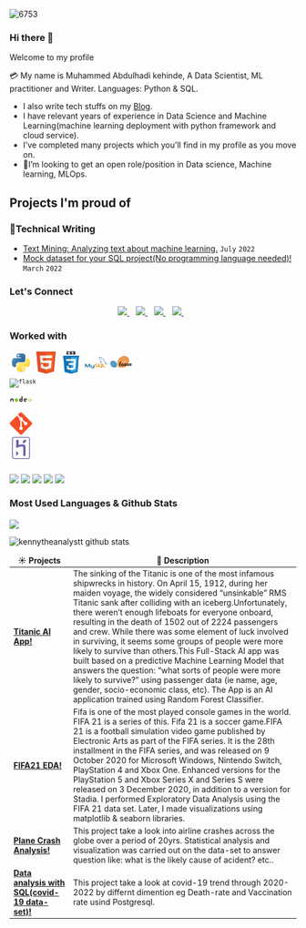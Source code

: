 
![6753](https://user-images.githubusercontent.com/90016992/181051453-07045d1b-da9a-43d7-b2fc-6d1131c30a85.jpg)




### Hi there 👋

Welcome to my profile


💳 My name is Muhammed Abdulhadi kehinde, A Data Scientist, ML practitioner and Writer.
    Languages: Python & SQL.

 - I also write tech stuffs on my [Blog](https://medium.com/@kennytheanalyst).
 - I have relevant years of experience in Data Science and Machine Learning(machine learning deployment with python framework and cloud service).
 - I've completed many projects which you'll find in my profile as you move on.
 - 👯I’m looking to get an open role/position in Data science, Machine learning, MLOps.


<h2>Projects I'm proud of</h2>
<table>
  <thead align="center">
    <tr border: none;>
      <td><b>☀️ Projects</b></td>
      <td><b>💬 Description</b></td>
    </tr>
  </thead>
  <tbody>
     <tr>
      <td><a href="https://github.com/kennytheanalystt/Titanic_app"><b>Titanic AI App!</b></a></td>
      <td>The sinking of the Titanic is one of the most infamous shipwrecks in history. On April 15, 1912, during her maiden voyage, the widely considered “unsinkable” RMS Titanic sank after colliding with an iceberg.Unfortunately, there weren’t enough lifeboats for everyone onboard, resulting in the death of 1502 out of 2224 passengers and crew. While there was some element of luck involved in surviving, it seems some groups of people were more likely to survive than others.This Full-Stack AI app was built based on a predictive Machine Learning Model that answers the question: “what sorts of people were more likely to survive?” using passenger data (ie name, age, gender, socio-economic class, etc). The App is an AI application trained using Random Forest Classifier.</td>
    </tr>
    <tr>
    <tr>
      <td><a href="https://github.com/kennytheanalystt/FIFA21-EDA"><b>FIFA21 EDA!</b></a></td>
      <td>Fifa is one of the most played console games in the world. FIFA 21 is a series of this. Fifa 21 is a soccer game.FIFA 21 is a football simulation video game published by Electronic Arts as part of the FIFA series. It is the 28th installment in the FIFA series, and was released on 9 October 2020 for Microsoft Windows, Nintendo Switch, PlayStation 4 and Xbox One. Enhanced versions for the PlayStation 5 and Xbox Series X and Series S were released on 3 December 2020, in addition to a version for Stadia. I performed Exploratory Data Analysis using the FIFA 21 data set. Later, I made visualizations using matplotlib & seaborn libraries.</td>
    </tr>
    <tr>
      <td><a href="https://github.com/kennytheanalystt/planeCrash-Analysis"><b>Plane Crash Analysis!</b></a></td>
      <td>This project take a look into airline crashes across the globe over a period of 20yrs. Statistical analysis and visualization was carried out on the data-set to answer question like: what is the likely cause of acident? etc..</td>
    </tr>
    <tr>
      <td><a href="https://github.com/kennytheanalystt/Covid-19-data-set"><b>Data analysis with SQL(covid-19 data-set)!</b></a></td>
      <td>This project take a look at covid-19 trend through 2020-2022 by differnt dimention eg Death-rate and Vaccination rate usind Postgresql.</td>
    </tr>
     
<!--
<tr>
      <td><a href="https://github.com/Gift-Ojeabulu/Barbershop"><b>Barber's Shop!</b></a></td>
      <td> The goal of the project was to make locating a barbing salon in the subject area (Orimerunmu, Ogun state) so easy and to reduce unnnecessary queuing/waiting time of customer's in the barbing salon by building a barber's website for the presumed barber called Oscar. I used Oscar because that is my middle name.</td>
    </tr>
    <tr>
      <td><a href="https://github.com/Gift-Ojeabulu/Twitter-SentimentAirline-Analysis"><b>Customer support sentiment app!</b></a></td>
      <td> Tweets Customer Sentiment Analysis determine the overall opinion on US Airlines. Companies and brands often utilize sentiment analysis to monitor brand reputation across social media platforms or across the web as a whole..</td>
    </tr>
  </tbody>
</table>
-->
 


### 📝Technical Writing
 * [Text Mining: Analyzing text about machine learning.](https://medium.com/@kennytheanalyst/text-mining-analyzing-text-about-machine-learning-c819eacef6a7) `July` `2022`
 * [Mock dataset for your SQL project(No programming language needed)!](https://medium.com/@kennytheanalyst/mock-dataset-for-your-sql-project-no-programming-language-needed-684ff51e7115) `March` `2022`
 

  ### Let's Connect

<p align='center'>
<a href="https://twitter.com/Kennytheanalys">
  <img src="https://img.shields.io/badge/twitter-%231DA1F2.svg?&style=for-the-badge&logo=twitter&logoColor=white" />
</a>&nbsp;&nbsp;
<a href="mailto:muhammedabdulhadi06@gmail.com">
  <img src="https://img.shields.io/badge/email-%23D14836.svg?&style=for-the-badge&logo=gmail&logoColor=white" />
</a>&nbsp;&nbsp;
  <a href="https://www.linkedin.com/in/muhammed-abdulhadi-kehinde-7340971a8/">
  <img src="https://img.shields.io/badge/linkedin-%230077B5.svg?&style=for-the-badge&logo=linkedin&logoColor=white" />
</a>&nbsp;&nbsp;
  <a href="https://medium.com/@kennytheanalyst">                                                                               
<img src="https://img.shields.io/badge/Medium-12100E?style=for-the-badge&logo=medium&logoColor=white" />
</a>&nbsp;&nbsp;
  
  


### Worked with 

<code><img height="40" src="https://raw.githubusercontent.com/devicons/devicon/master/icons/python/python-original.svg" title="python"></code>
<code><img height="40" src="https://raw.githubusercontent.com/devicons/devicon/master/icons/html5/html5-original.svg" title="html5"></code>
<code><img height="40" src="https://raw.githubusercontent.com/devicons/devicon/master/icons/css3/css3-original-wordmark.svg" title="css3"></code>
<code><img height="40" src="https://raw.githubusercontent.com/devicons/devicon/master/icons/mysql/mysql-original-wordmark.svg" title="mysql"></code>
<code><img height="40" src="https://raw.githubusercontent.com/github/explore/80688e429a7d4ef2fca1e82350fe8e3517d3494d/topics/scikit-learn/scikit-learn.png" title="sklearn">
<code><img height="40" src="https://www.vectorlogo.zone/logos/pocoo_flask/pocoo_flask-icon.svg" title="flask"></code>
<code><img height="40" src="https://raw.githubusercontent.com/devicons/devicon/master/icons/nodejs/nodejs-original-wordmark.svg" title="node.js"></code>
<code><img height="40" src="https://raw.githubusercontent.com/devicons/devicon/master/icons/git/git-original.svg" title="git"></code>
<code><img height="40" src="https://raw.githubusercontent.com/devicons/devicon/master/icons/heroku/heroku-original.svg" title="heroku"></code>
</code>

  <h3></h3>

[![](https://raw.githubusercontent.com/kennytheanalystt/kennytheanalystt/main/profile-summary-card-output/monokai/0-profile-details.svg)](https://github.com/vn7n24fzkq/github-profile-summary-cards)
[![](https://raw.githubusercontent.com/kennytheanalystt/kennytheanalystt/main/profile-summary-card-output/monokai/1-repos-per-language.svg)](https://github.com/vn7n24fzkq/github-profile-summary-cards) [![](https://raw.githubusercontent.com/kennytheanalystt/kennytheanalystt/main/profile-summary-card-output/monokai/2-most-commit-language.svg)](https://github.com/vn7n24fzkq/github-profile-summary-cards)
[![](https://raw.githubusercontent.com/kennytheanalystt/kennytheanalystt/main/profile-summary-card-output/monokai/3-stats.svg)](https://github.com/vn7n24fzkq/github-profile-summary-cards) [![](https://raw.githubusercontent.com/kennytheanalystt/kennytheanalystt/main/profile-summary-card-output/monokai/4-productive-time.svg)](https://github.com/vn7n24fzkq/github-profile-summary-cards)


###  Most Used Languages & Github Stats

<a href="https://github.com/kennytheanalystt/kennytheanalystt">
  <img align="center" src="https://github-readme-stats.vercel.app/api/top-langs/?username=Gift-Ojeabulu&hide=java,html&title_color=ffffff&text_color=c9cacc&icon_color=2bbc8a&bg_color=1d1f21" />
</a>
    
![kennytheanalystt github stats](https://github-readme-stats.vercel.app/api?username=kennytheanalystt&show_icons=true&hide_border=true)


<!--
- 🔭 I’m currently working on ...
- 🌱 I’m currently learning ...
- 👯 I’m looking to collaborate on ...
- 🤔 I’m looking for help with ...
- 💬 Ask me about ...
- 📫 How to reach me: ...
- 😄 Pronouns: ...
- ⚡ Fun fact: ...
-->

